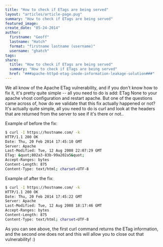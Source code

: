 ```yaml
---
title: "How to check if ETags are being served"
layout: "articles/article-page.pug"
summary: "How to check if ETags are being served"
featured_image:
create_date: "05-24-2014"
author:
  firstname: "Geoff"
  lastname: "Hatch"
  format: "firstname lastname (username)"
  username: "ghatch"
tags:
share:
  title: "How to check if ETags are being served"
  summary: "How to check if ETags are being served"
  href: "###apache-httpd-etag-inode-information-leakage-solution###"
---
```

We all know of the Apache ETag vulnerability, and if you don't know how to fix it, it's pretty quite simple -- all you need to do is add: ETag None to your apache vhost configuration and restart apache. But one of the questions came across of, how do we validate that this fix actually happened or not? It's actually quite simple, all you need to do is curl and look at the headers that are returned from the server to see if it's there or not..

Example of before the fix:

```bash
$ curl -I https://hostname.com/ -k
HTTP/1.1 200 OK
Date: Thu, 20 Feb 2014 17:45:10 GMT
Server: Apache
Last-Modified: Tue, 12 Aug 2008 22:07:29 GMT
ETag: &quot;802a3-83b-99a202a5&quot;
Accept-Ranges: bytes
Content-Length: 875
Content-Type: text/html; charset=UTF-8
```

Example of after the fix:

```bash
$ curl -I https://hostname.com/ -k
HTTP/1.1 200 OK
Date: Thu, 20 Feb 2014 17:45:22 GMT
Server: Apache
Last-Modified: Tue, 12 Aug 2008 18:17:46 GMT
Accept-Ranges: bytes
Content-Length: 875
Content-Type: text/html; charset=UTF-8
```

As you can see above, the first curl command returns the ETag information, and the second one does not and this will allow you to close out that vulnerability! :)
